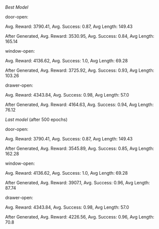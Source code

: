*Best Model*

door-open:

Avg. Reward: 3790.41, Avg. Success: 0.87, Avg Length: 149.43

After Generated, Avg. Reward: 3530.95, Avg. Success: 0.84, Avg Length: 165.14


window-open:

Avg. Reward: 4136.62, Avg. Success: 1.0, Avg Length: 69.28

After Generated, Avg. Reward: 3725.92, Avg. Success: 0.93, Avg Length: 103.26


drawer-open:

Avg. Reward: 4343.84, Avg. Success: 0.98, Avg Length: 57.0

After Generated, Avg. Reward: 4164.63, Avg. Success: 0.94, Avg Length: 76.12


*Last model* (after 500 epochs)

door-open:

Avg. Reward: 3790.41, Avg. Success: 0.87, Avg Length: 149.43

After Generated, Avg. Reward: 3545.89, Avg. Success: 0.85, Avg Length: 162.28


window-open:

Avg. Reward: 4136.62, Avg. Success: 1.0, Avg Length: 69.28

After Generated, Avg. Reward: 3907.1, Avg. Success: 0.96, Avg Length: 87.74


drawer-open:

Avg. Reward: 4343.84, Avg. Success: 0.98, Avg Length: 57.0

After Generated, Avg. Reward: 4226.56, Avg. Success: 0.96, Avg Length: 70.8